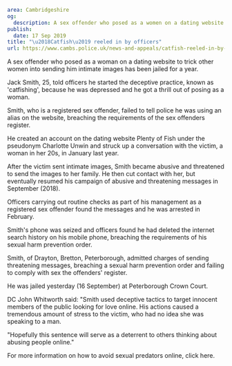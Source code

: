 ```yaml
area: Cambridgeshire
og:
  description: A sex offender who posed as a women on a dating website to trick other women into sending him intimate images has been jailed for a year.
publish:
  date: 17 Sep 2019
title: "\u2018Catfish\u2019 reeled in by officers"
url: https://www.cambs.police.uk/news-and-appeals/catfish-reeled-in-by-officers
```

A sex offender who posed as a woman on a dating website to trick other women into sending him intimate images has been jailed for a year.

Jack Smith, 25, told officers he started the deceptive practice, known as 'catfishing', because he was depressed and he got a thrill out of posing as a woman.

Smith, who is a registered sex offender, failed to tell police he was using an alias on the website, breaching the requirements of the sex offenders register.

He created an account on the dating website Plenty of Fish under the pseudonym Charlotte Unwin and struck up a conversation with the victim, a woman in her 20s, in January last year.

After the victim sent intimate images, Smith became abusive and threatened to send the images to her family. He then cut contact with her, but eventually resumed his campaign of abusive and threatening messages in September (2018).

Officers carrying out routine checks as part of his management as a registered sex offender found the messages and he was arrested in February.

Smith's phone was seized and officers found he had deleted the internet search history on his mobile phone, breaching the requirements of his sexual harm prevention order.

Smith, of Drayton, Bretton, Peterborough, admitted charges of sending threatening messages, breaching a sexual harm prevention order and failing to comply with sex the offenders' register.

He was jailed yesterday (16 September) at Peterborough Crown Court.

DC John Whitworth said: "Smith used deceptive tactics to target innocent members of the public looking for love online. His actions caused a tremendous amount of stress to the victim, who had no idea she was speaking to a man.

"Hopefully this sentence will serve as a deterrent to others thinking about abusing people online."

For more information on how to avoid sexual predators online, click here.
